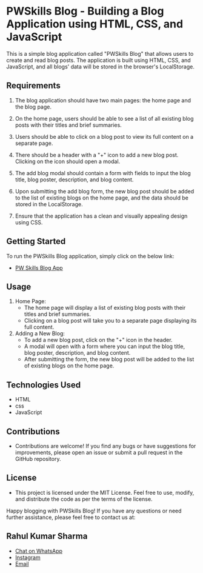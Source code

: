 # PWSkills Blog - Building a Blog Application using HTML, CSS, and JavaScript

This is a simple blog application called "PWSkills Blog" that allows users to create and read blog posts. The application is built using HTML, CSS, and JavaScript, and all blogs' data will be stored in the browser's LocalStorage.

## Requirements

1. The blog application should have two main pages: the home page and the blog page.

2. On the home page, users should be able to see a list of all existing blog posts with their titles and brief summaries.

3. Users should be able to click on a blog post to view its full content on a separate page.

4. There should be a header with a "+" icon to add a new blog post. Clicking on the icon should open a modal.

5. The add blog modal should contain a form with fields to input the blog title, blog poster, description, and blog content.

6. Upon submitting the add blog form, the new blog post should be added to the list of existing blogs on the home page, and the data should be stored in the LocalStorage.

7. Ensure that the application has a clean and visually appealing design using CSS.

## Getting Started

To run the PWSkills Blog application, simply click on the below link:

-   [PW Skills Blog App](https://rahul-sharma-8092.github.io/blog-app/)

## Usage

1. Home Page:
    - The home page will display a list of existing blog posts with their titles and brief
      summaries.
    - Clicking on a blog post will take you to a separate page displaying its full content.
2. Adding a New Blog:
    - To add a new blog post, click on the "+" icon in the header.
    - A modal will open with a form where you can input the blog title, blog poster, description,
      and blog content.
    - After submitting the form, the new blog post will be added to the list of existing blogs on
      the home page.

## Technologies Used

-   HTML
-   css
-   JavaScript

## Contributions

-   Contributions are welcome! If you find any bugs or have suggestions for improvements,
    please open an issue or submit a pull request in the GitHub repository.

## License

-   This project is licensed under the MIT License. Feel free to use, modify, and distribute the
    code as per the terms of the license.

Happy blogging with PWSkills Blog! If you have any questions or need further assistance, please feel free to contact us at:

## Rahul Kumar Sharma

-   [Chat on WhatsApp](http://wa.me/+918092726691)
-   [Instagram](https://instagram.com/rahul___sh___)
-   [Email](mailto:rahulrohanroshan@gmail.com)
